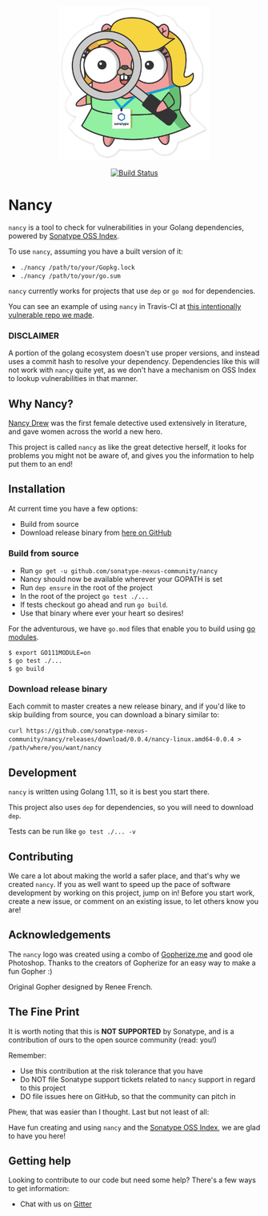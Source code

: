 <p align="center">
    <img src="https://github.com/sonatype-nexus-community/nancy/blob/master/docs/images/nancy.png" width="300"/>
</p>
<p align="center">
    <a href="https://travis-ci.org/sonatype-nexus-community/nancy"><img src="https://travis-ci.org/sonatype-nexus-community/nancy.svg?branch=master" alt="Build Status"></img></a>
</p>

# Nancy

`nancy` is a tool to check for vulnerabilities in your Golang dependencies, powered by [Sonatype OSS Index](https://ossindex.sonatype.org/).

To use `nancy`, assuming you have a built version of it:

* `./nancy /path/to/your/Gopkg.lock`
* `./nancy /path/to/your/go.sum`

`nancy` currently works for projects that use `dep` or `go mod` for dependencies.

You can see an example of using `nancy` in Travis-CI at [this intentionally vulnerable repo we made](https://github.com/sonatype-nexus-community/intentionally-vulnerable-golang-project).

### DISCLAIMER

A portion of the golang ecosystem doesn't use proper versions, and instead uses a commit hash to resolve your dependency. Dependencies like this will not work with
`nancy` quite yet, as we don't have a mechanism on OSS Index to lookup vulnerabilities in that manner. 

## Why Nancy?

[Nancy Drew](https://en.wikipedia.org/wiki/Nancy_Drew) was the first female detective used extensively in literature, and gave women across the world a new hero.

This project is called `nancy` as like the great detective herself, it looks for problems you might not be aware of, and gives you the information to help put them to an end!

## Installation

At current time you have a few options:

* Build from source
* Download release binary from [here on GitHub](https://github.com/sonatype-nexus-community/nancy/releases)

### Build from source

* Run `go get -u github.com/sonatype-nexus-community/nancy`
* Nancy should now be available wherever your GOPATH is set
* Run `dep ensure` in the root of the project
* In the root of the project `go test ./...`
* If tests checkout go ahead and run `go build`.
* Use that binary where ever your heart so desires!

For the adventurous, we have `go.mod` files that enable you to build using [go modules](https://github.com/golang/go/wiki/Modules).

```
$ export GO111MODULE=on
$ go test ./...
$ go build
```

### Download release binary

Each commit to master creates a new release binary, and if you'd like to skip building from source, you can download a binary similar to:

`curl https://github.com/sonatype-nexus-community/nancy/releases/download/0.0.4/nancy-linux.amd64-0.0.4 > /path/where/you/want/nancy`

## Development

`nancy` is written using Golang 1.11, so it is best you start there.

This project also uses `dep` for dependencies, so you will need to download `dep`.

Tests can be run like `go test ./... -v`

## Contributing

We care a lot about making the world a safer place, and that's why we created `nancy`. If you as well want to
speed up the pace of software development by working on this project, jump on in! Before you start work, create
a new issue, or comment on an existing issue, to let others know you are!

## Acknowledgements

The `nancy` logo was created using a combo of [Gopherize.me](https://gopherize.me/) and good ole Photoshop. Thanks to the creators of 
Gopherize for an easy way to make a fun Gopher :)

Original Gopher designed by Renee French.

## The Fine Print

It is worth noting that this is **NOT SUPPORTED** by Sonatype, and is a contribution of ours
to the open source community (read: you!)

Remember:

* Use this contribution at the risk tolerance that you have
* Do NOT file Sonatype support tickets related to `nancy` support in regard to this project
* DO file issues here on GitHub, so that the community can pitch in

Phew, that was easier than I thought. Last but not least of all:

Have fun creating and using `nancy` and the [Sonatype OSS Index](https://ossindex.sonatype.org/), we are glad to have you here!

## Getting help

Looking to contribute to our code but need some help? There's a few ways to get information:

* Chat with us on [Gitter](https://gitter.im/sonatype/nexus-developers)
